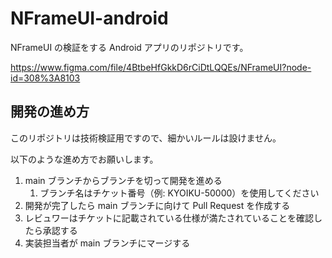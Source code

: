 # NFrameUI-android
NFrameUI の検証をする Android アプリのリポジトリです。

https://www.figma.com/file/4BtbeHfGkkD6rCiDtLQQEs/NFrameUI?node-id=308%3A8103 

## 開発の進め方
このリポジトリは技術検証用ですので、細かいルールは設けません。

以下のような進め方でお願いします。

1. main ブランチからブランチを切って開発を進める
   1. ブランチ名はチケット番号（例: KYOIKU-50000）を使用してください
2. 開発が完了したら main ブランチに向けて Pull Request を作成する
3. レビュワーはチケットに記載されている仕様が満たされていることを確認したら承認する
4. 実装担当者が main ブランチにマージする
